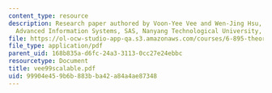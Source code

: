 ```yaml
---
content_type: resource
description: Research paper authored by Voon-Yee Vee and Wen-Jing Hsu, Centre for
  Advanced Information Systems, SAS, Nanyang Technological University, Singapore.
file: https://ol-ocw-studio-app-qa.s3.amazonaws.com/courses/6-895-theory-of-parallel-systems-sma-5509-fall-2003/99904e459b6b883bba42a84a4ae87348_vee99scalable.pdf
file_type: application/pdf
parent_uid: 168b835a-d6fc-24a3-3113-0cc27e24ebbc
resourcetype: Document
title: vee99scalable.pdf
uid: 99904e45-9b6b-883b-ba42-a84a4ae87348
---
```

